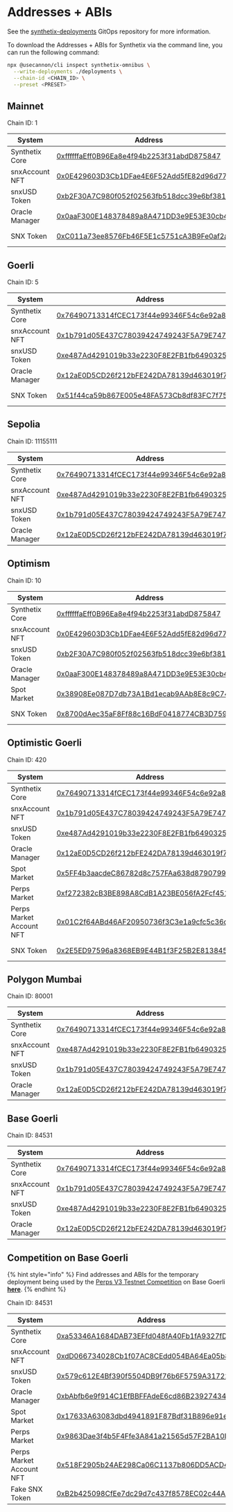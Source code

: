 # Addresses + ABIs

See the [synthetix-deployments](https://github.com/synthetixio/synthetix-deployments) GitOps repository for more information.

To download the Addresses + ABIs for Synthetix via the command line, you can run the following command:

```sh
npx @usecannon/cli inspect synthetix-omnibus \
  --write-deployments ./deployments \
  --chain-id <CHAIN_ID> \
  --preset <PRESET>
```
## Mainnet

Chain ID: 1

| System         | Address                                                                                                               | ABI                                               |
| -------------- | --------------------------------------------------------------------------------------------------------------------- | ------------------------------------------------- |
| Synthetix Core | [0xffffffaEff0B96Ea8e4f94b2253f31abdD875847](https://etherscan.io/address/0xffffffaEff0B96Ea8e4f94b2253f31abdD875847) | [View/Download](./abis/1-main-SynthetixCore.json) |
| snxAccount NFT | [0x0E429603D3Cb1DFae4E6F52Add5fE82d96d77Dac](https://etherscan.io/address/0x0E429603D3Cb1DFae4E6F52Add5fE82d96d77Dac) | [View/Download](./abis/1-main-snxAccountNFT.json) |
| snxUSD Token   | [0xb2F30A7C980f052f02563fb518dcc39e6bf38175](https://etherscan.io/address/0xb2F30A7C980f052f02563fb518dcc39e6bf38175) | [View/Download](./abis/1-main-snxUSDToken.json)   |
| Oracle Manager | [0x0aaF300E148378489a8A471DD3e9E53E30cb42e3](https://etherscan.io/address/0x0aaF300E148378489a8A471DD3e9E53E30cb42e3) | [View/Download](./abis/1-main-OracleManager.json) |
| SNX Token      | [0xC011a73ee8576Fb46F5E1c5751cA3B9Fe0af2a6F](https://etherscan.io/address/0xC011a73ee8576Fb46F5E1c5751cA3B9Fe0af2a6F) | _ERC-20 compliant_                                |

## Goerli

Chain ID: 5

| System         | Address                                                                                                                      | ABI                                               |
| -------------- | ---------------------------------------------------------------------------------------------------------------------------- | ------------------------------------------------- |
| Synthetix Core | [0x76490713314fCEC173f44e99346F54c6e92a8E42](https://goerli.etherscan.io/address/0x76490713314fCEC173f44e99346F54c6e92a8E42) | [View/Download](./abis/5-main-SynthetixCore.json) |
| snxAccount NFT | [0x1b791d05E437C78039424749243F5A79E747525e](https://goerli.etherscan.io/address/0x1b791d05E437C78039424749243F5A79E747525e) | [View/Download](./abis/5-main-snxAccountNFT.json) |
| snxUSD Token   | [0xe487Ad4291019b33e2230F8E2FB1fb6490325260](https://goerli.etherscan.io/address/0xe487Ad4291019b33e2230F8E2FB1fb6490325260) | [View/Download](./abis/5-main-snxUSDToken.json)   |
| Oracle Manager | [0x12aE0D5CD26f212bFE242DA78139d463019f7a73](https://goerli.etherscan.io/address/0x12aE0D5CD26f212bFE242DA78139d463019f7a73) | [View/Download](./abis/5-main-OracleManager.json) |
| SNX Token      | [0x51f44ca59b867E005e48FA573Cb8df83FC7f7597](https://goerli.etherscan.io/address/0x51f44ca59b867E005e48FA573Cb8df83FC7f7597) | _ERC-20 compliant_                                |

## Sepolia

Chain ID: 11155111

| System         | Address                                                                                                                       | ABI                                                      |
| -------------- | ----------------------------------------------------------------------------------------------------------------------------- | -------------------------------------------------------- |
| Synthetix Core | [0x76490713314fCEC173f44e99346F54c6e92a8E42](https://sepolia.etherscan.io/address/0x76490713314fCEC173f44e99346F54c6e92a8E42) | [View/Download](./abis/11155111-main-SynthetixCore.json) |
| snxAccount NFT | [0xe487Ad4291019b33e2230F8E2FB1fb6490325260](https://sepolia.etherscan.io/address/0xe487Ad4291019b33e2230F8E2FB1fb6490325260) | [View/Download](./abis/11155111-main-snxAccountNFT.json) |
| snxUSD Token   | [0x1b791d05E437C78039424749243F5A79E747525e](https://sepolia.etherscan.io/address/0x1b791d05E437C78039424749243F5A79E747525e) | [View/Download](./abis/11155111-main-snxUSDToken.json)   |
| Oracle Manager | [0x12aE0D5CD26f212bFE242DA78139d463019f7a73](https://sepolia.etherscan.io/address/0x12aE0D5CD26f212bFE242DA78139d463019f7a73) | [View/Download](./abis/11155111-main-OracleManager.json) |

## Optimism

Chain ID: 10

| System         | Address                                                                                                                          | ABI                                                |
| -------------- | -------------------------------------------------------------------------------------------------------------------------------- | -------------------------------------------------- |
| Synthetix Core | [0xffffffaEff0B96Ea8e4f94b2253f31abdD875847](https://optimistic.etherscan.io/address/0xffffffaEff0B96Ea8e4f94b2253f31abdD875847) | [View/Download](./abis/10-main-SynthetixCore.json) |
| snxAccount NFT | [0x0E429603D3Cb1DFae4E6F52Add5fE82d96d77Dac](https://optimistic.etherscan.io/address/0x0E429603D3Cb1DFae4E6F52Add5fE82d96d77Dac) | [View/Download](./abis/10-main-snxAccountNFT.json) |
| snxUSD Token   | [0xb2F30A7C980f052f02563fb518dcc39e6bf38175](https://optimistic.etherscan.io/address/0xb2F30A7C980f052f02563fb518dcc39e6bf38175) | [View/Download](./abis/10-main-snxUSDToken.json)   |
| Oracle Manager | [0x0aaF300E148378489a8A471DD3e9E53E30cb42e3](https://optimistic.etherscan.io/address/0x0aaF300E148378489a8A471DD3e9E53E30cb42e3) | [View/Download](./abis/10-main-OracleManager.json) |
| Spot Market    | [0x38908Ee087D7db73A1Bd1ecab9AAb8E8c9C74595](https://optimistic.etherscan.io/address/0x38908Ee087D7db73A1Bd1ecab9AAb8E8c9C74595) | [View/Download](./abis/10-main-SpotMarket.json)    |
| SNX Token      | [0x8700dAec35aF8Ff88c16BdF0418774CB3D7599B4](https://optimistic.etherscan.io/address/0x8700dAec35aF8Ff88c16BdF0418774CB3D7599B4) | _ERC-20 compliant_                                 |

## Optimistic Goerli

Chain ID: 420

| System                   | Address                                                                                                                               | ABI                                                   |
| ------------------------ | ------------------------------------------------------------------------------------------------------------------------------------- | ----------------------------------------------------- |
| Synthetix Core           | [0x76490713314fCEC173f44e99346F54c6e92a8E42](https://goerli-optimism.etherscan.io/address/0x76490713314fCEC173f44e99346F54c6e92a8E42) | [View/Download](./abis/420-main-SynthetixCore.json)   |
| snxAccount NFT           | [0x1b791d05E437C78039424749243F5A79E747525e](https://goerli-optimism.etherscan.io/address/0x1b791d05E437C78039424749243F5A79E747525e) | [View/Download](./abis/420-main-snxAccountNFT.json)   |
| snxUSD Token             | [0xe487Ad4291019b33e2230F8E2FB1fb6490325260](https://goerli-optimism.etherscan.io/address/0xe487Ad4291019b33e2230F8E2FB1fb6490325260) | [View/Download](./abis/420-main-snxUSDToken.json)     |
| Oracle Manager           | [0x12aE0D5CD26f212bFE242DA78139d463019f7a73](https://goerli-optimism.etherscan.io/address/0x12aE0D5CD26f212bFE242DA78139d463019f7a73) | [View/Download](./abis/420-main-OracleManager.json)   |
| Spot Market              | [0x5FF4b3aacdeC86782d8c757FAa638d8790799E83](https://goerli-optimism.etherscan.io/address/0x5FF4b3aacdeC86782d8c757FAa638d8790799E83) | [View/Download](./abis/420-main-SpotMarket.json)      |
| Perps Market             | [0xf272382cB3BE898A8CdB1A23BE056fA2Fcf4513b](https://goerli-optimism.etherscan.io/address/0xf272382cB3BE898A8CdB1A23BE056fA2Fcf4513b) | [View/Download](./abis/420-main-PerpsMarket.json)     |
| Perps Market Account NFT | [0x01C2f64ABd46AF20950736f3C3e1a9cfc5c36c82](https://goerli-optimism.etherscan.io/address/0x01C2f64ABd46AF20950736f3C3e1a9cfc5c36c82) | [View/Download](./abis/420-main-PerpsAccountNFT.json) |
| SNX Token                | [0x2E5ED97596a8368EB9E44B1f3F25B2E813845303](https://goerli-optimism.etherscan.io/address/0x2E5ED97596a8368EB9E44B1f3F25B2E813845303) | _ERC-20 compliant_                                    |

## Polygon Mumbai

Chain ID: 80001

| System         | Address                                                                                                                         | ABI                                                   |
| -------------- | ------------------------------------------------------------------------------------------------------------------------------- | ----------------------------------------------------- |
| Synthetix Core | [0x76490713314fCEC173f44e99346F54c6e92a8E42](https://mumbai.polygonscan.com/address/0x76490713314fCEC173f44e99346F54c6e92a8E42) | [View/Download](./abis/80001-main-SynthetixCore.json) |
| snxAccount NFT | [0xe487Ad4291019b33e2230F8E2FB1fb6490325260](https://mumbai.polygonscan.com/address/0xe487Ad4291019b33e2230F8E2FB1fb6490325260) | [View/Download](./abis/80001-main-snxAccountNFT.json) |
| snxUSD Token   | [0x1b791d05E437C78039424749243F5A79E747525e](https://mumbai.polygonscan.com/address/0x1b791d05E437C78039424749243F5A79E747525e) | [View/Download](./abis/80001-main-snxUSDToken.json)   |
| Oracle Manager | [0x12aE0D5CD26f212bFE242DA78139d463019f7a73](https://mumbai.polygonscan.com/address/0x12aE0D5CD26f212bFE242DA78139d463019f7a73) | [View/Download](./abis/80001-main-OracleManager.json) |

## Base Goerli

Chain ID: 84531

| System         | Address                                                                                                                      | ABI                                                   |
| -------------- | ---------------------------------------------------------------------------------------------------------------------------- | ----------------------------------------------------- |
| Synthetix Core | [0x76490713314fCEC173f44e99346F54c6e92a8E42](https://goerli.basescan.org/address/0x76490713314fCEC173f44e99346F54c6e92a8E42) | [View/Download](./abis/84531-main-SynthetixCore.json) |
| snxAccount NFT | [0x1b791d05E437C78039424749243F5A79E747525e](https://goerli.basescan.org/address/0x1b791d05E437C78039424749243F5A79E747525e) | [View/Download](./abis/84531-main-snxAccountNFT.json) |
| snxUSD Token   | [0xe487Ad4291019b33e2230F8E2FB1fb6490325260](https://goerli.basescan.org/address/0xe487Ad4291019b33e2230F8E2FB1fb6490325260) | [View/Download](./abis/84531-main-snxUSDToken.json)   |
| Oracle Manager | [0x12aE0D5CD26f212bFE242DA78139d463019f7a73](https://goerli.basescan.org/address/0x12aE0D5CD26f212bFE242DA78139d463019f7a73) | [View/Download](./abis/84531-main-OracleManager.json) |

## Competition on Base Goerli

{% hint style="info" %}
Find addresses and ABIs for the temporary deployment being used by the [Perps V3 Testnet Competition](https://blog.synthetix.io/the-perps-v3-testnet-trading-competition-on-base-is-live/) on Base Goerli [**here**](https://usecannon.com/packages/synthetix-perps-market/latest/84531-competition).
{% endhint %}

Chain ID: 84531

| System                   | Address                                                                                                                      | ABI                                                            |
| ------------------------ | ---------------------------------------------------------------------------------------------------------------------------- | -------------------------------------------------------------- |
| Synthetix Core           | [0xa53346A1684DAB73EFfd048fA40Fb1fA9327fDe9](https://goerli.basescan.org/address/0xa53346A1684DAB73EFfd048fA40Fb1fA9327fDe9) | [View/Download](./abis/84531-competition-SynthetixCore.json)   |
| snxAccount NFT           | [0xdD066734028Cb1f07AC8CEdd054BA64Ea05b8461](https://goerli.basescan.org/address/0xdD066734028Cb1f07AC8CEdd054BA64Ea05b8461) | [View/Download](./abis/84531-competition-snxAccountNFT.json)   |
| snxUSD Token             | [0x579c612E4Bf390f5504DB9f76b6F5759A3172279](https://goerli.basescan.org/address/0x579c612E4Bf390f5504DB9f76b6F5759A3172279) | [View/Download](./abis/84531-competition-snxUSDToken.json)     |
| Oracle Manager           | [0xbAbfb6e9f914C1EfBBFFAdeE6cd86B23927434C8](https://goerli.basescan.org/address/0xbAbfb6e9f914C1EfBBFFAdeE6cd86B23927434C8) | [View/Download](./abis/84531-competition-OracleManager.json)   |
| Spot Market              | [0x17633A63083dbd4941891F87Bdf31B896e91e2B9](https://goerli.basescan.org/address/0x17633A63083dbd4941891F87Bdf31B896e91e2B9) | [View/Download](./abis/84531-competition-SpotMarket.json)      |
| Perps Market             | [0x9863Dae3f4b5F4Ffe3A841a21565d57F2BA10E87](https://goerli.basescan.org/address/0x9863Dae3f4b5F4Ffe3A841a21565d57F2BA10E87) | [View/Download](./abis/84531-competition-PerpsMarket.json)     |
| Perps Market Account NFT | [0x518F2905b24AE298Ca06C1137b806DD5ACD493b6](https://goerli.basescan.org/address/0x518F2905b24AE298Ca06C1137b806DD5ACD493b6) | [View/Download](./abis/84531-competition-PerpsAccountNFT.json) |
| Fake SNX Token           | [0xB2b425098CfEe7dc29d7c437f8578EC02c44A5Ed](https://goerli.basescan.org/address/0xB2b425098CfEe7dc29d7c437f8578EC02c44A5Ed) | _ERC-20 compliant_                                             |

